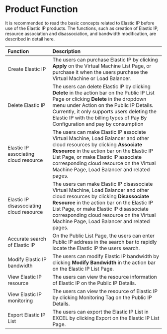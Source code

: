 # Product Function

It is recommended to read the basic concepts related to Elastic IP before use of the Elastic IP products. The functions, such as creation of Elastic IP, resource association and disassociation, and bandwidth modification, are described in detail here.

| Function | Description |
| :- | :- |
| Create Elastic IP | The users can purchase Elastic IP by clicking **Apply** on the Virtual Machine List Page, or purchase it when the users purchase the Virtual Machine or Load Balancer.
| Delete Elastic IP | The users can delete Elastic IP by clicking **Delete** in the action bar on the Public IP List Page or clicking **Delete** in the dropdown menu under Action on the Public IP Details. Currently, it only supports users deleting the Elastic IP with the billing types of Pay By Configuration and pay by consumption |
| Elastic IP associating cloud resource | The users can make Elastic IP associate Virtual Machine, Load Balancer and other cloud resources by clicking **Associate Resource** in the action bar on the Elastic IP List Page, or make Elastic IP associate corresponding cloud resource on the Virtual Machine Page, Load Balancer and related pages.|
| Elastic IP disassociating cloud resource | The users can make Elastic IP disassociate Virtual Machine, Load Balancer and other cloud resources by clicking **Disassociate Resource** in the action bar on the Elastic IP List Page, or make Elastic IP disassociate corresponding cloud resource on the Virtual Machine Page, Load Balancer and related pages. |
| Accurate search of Elastic IP | On the Public List Page, the users can enter Public IP address in the search bar to rapidly locate the Elastic IP the users search. |
|Modify Elastic IP bandwidth| The users can modify Elastic IP bandwidth by clicking **Modify Bandwidth** in the action bar on the Elastic IP List Page. |
| View Elastic IP resource| The users can view the resource information of Elastic IP on the Public IP Details. |
| View Elastic IP monitoring | The users can view the resource of Elastic IP by clicking Monitoring Tag on the Public IP Details. |
|Export Elastic IP List |The users can export the Elastic IP List in EXCEL by clicking Export on the Elastic IP List Page.
